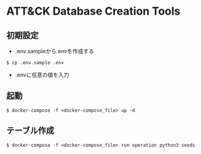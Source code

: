 # ATT&CK Database Creation Tools

## 初期設定
- .env.sampleから.envを作成する
```
$ cp .env.sample .env
```
- .envに任意の値を入力

## 起動
```
$ docker-compose -f <docker-compose_file> up -d
```

## テーブル作成
```
$ docker-compose -f <docker-compose_file> run operation python3 seeds
```